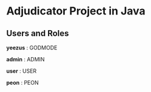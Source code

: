 Adjudicator Project in Java
===========================

Users and Roles
----------------
**yeezus** : GODMODE

**admin** : ADMIN

**user** : USER

**peon** : PEON

